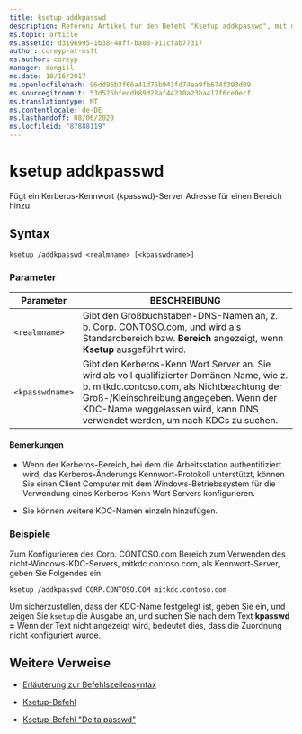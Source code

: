 ```yaml
---
title: ksetup addkpasswd
description: Referenz Artikel für den Befehl "Ksetup addkpasswd", mit dem ein Kerberos-Kennwort (kpasswd)-Server Adresse für einen Bereich hinzugefügt wird.
ms.topic: article
ms.assetid: d3196995-1b38-48ff-ba08-911cfab77317
author: coreyp-at-msft
ms.author: coreyp
manager: dongill
ms.date: 10/16/2017
ms.openlocfilehash: 96dd96b3f66a41d75b943fd74ea9fb674f393d09
ms.sourcegitcommit: 53d526bfeddb89d28af44210a23ba417f6ce0ecf
ms.translationtype: MT
ms.contentlocale: de-DE
ms.lasthandoff: 08/06/2020
ms.locfileid: "87888119"
---
```

# <a name="ksetup-addkpasswd"></a>ksetup addkpasswd

Fügt ein Kerberos-Kennwort (kpasswd)-Server Adresse für einen Bereich hinzu.

## <a name="syntax"></a>Syntax

```
ksetup /addkpasswd <realmname> [<kpasswdname>]
```

### <a name="parameters"></a>Parameter

| Parameter | BESCHREIBUNG |
| --------- | ----------- |
| `<realmname>` | Gibt den Großbuchstaben-DNS-Namen an, z. b. Corp. CONTOSO.com, und wird als Standardbereich bzw. **Bereich** angezeigt, wenn **Ksetup** ausgeführt wird. |
| `<kpasswdname>` | Gibt den Kerberos-Kenn Wort Server an. Sie wird als voll qualifizierter Domänen Name, wie z. b. mitkdc.contoso.com, als Nichtbeachtung der Groß-/Kleinschreibung angegeben. Wenn der KDC-Name weggelassen wird, kann DNS verwendet werden, um nach KDCs zu suchen. |

#### <a name="remarks"></a>Bemerkungen

- Wenn der Kerberos-Bereich, bei dem die Arbeitsstation authentifiziert wird, das Kerberos-Änderungs Kennwort-Protokoll unterstützt, können Sie einen Client Computer mit dem Windows-Betriebssystem für die Verwendung eines Kerberos-Kenn Wort Servers konfigurieren.

- Sie können weitere KDC-Namen einzeln hinzufügen.

### <a name="examples"></a>Beispiele

Zum Konfigurieren des Corp. CONTOSO.com Bereich zum Verwenden des nicht-Windows-KDC-Servers, mitkdc.contoso.com, als Kennwort-Server, geben Sie Folgendes ein:

```
ksetup /addkpasswd CORP.CONTOSO.COM mitkdc.contoso.com
```

Um sicherzustellen, dass der KDC-Name festgelegt ist, geben Sie ein, und zeigen Sie `ksetup` die Ausgabe an, und suchen Sie nach dem Text **kpasswd =** Wenn der Text nicht angezeigt wird, bedeutet dies, dass die Zuordnung nicht konfiguriert wurde.

## <a name="additional-references"></a>Weitere Verweise

- [Erläuterung zur Befehlszeilensyntax](command-line-syntax-key.md)

- [Ksetup-Befehl](ksetup.md)

- [Ksetup-Befehl "Delta passwd"](ksetup-delkpasswd.md)
